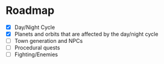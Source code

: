 # Roadmap
- [X] Day/Night Cycle
- [X] Planets and orbits that are affected by the day/night cycle
- [ ] Town generation and NPCs
- [ ] Procedural quests
- [ ] Fighting/Enemies
